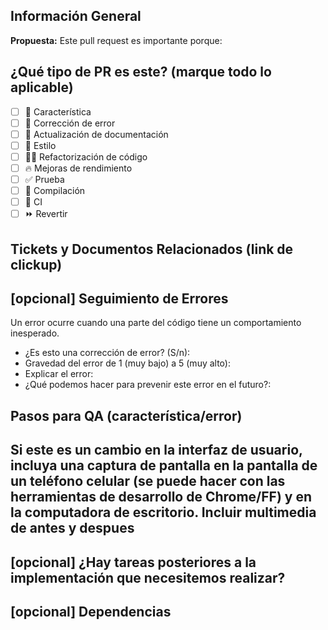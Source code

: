 ## Información General

**Propuesta:**
Este pull request es importante porque:

<!-- 
Por favor, no deje esto en blanco 
Este PR [agrega/quita/arregla/reemplaza] la [característica/error/etc.]. 
-->

## ¿Qué tipo de PR es este? (marque todo lo aplicable)

- [ ] 🍕 Característica
- [ ] 🐛 Corrección de error
- [ ] 📝 Actualización de documentación
- [ ] 🎨 Estilo
- [ ] 🧑‍💻 Refactorización de código
- [ ] 🔥 Mejoras de rendimiento
- [ ] ✅ Prueba
- [ ] 🤖 Compilación
- [ ] 🔁 CI
- [ ] ⏩ Revertir

## Tickets y Documentos Relacionados (link de clickup)
<!-- 
Por favor, coloque la URL del ticket de devops
https://app.devops.com/t/866b0wkxy
-->

## [opcional] Seguimiento de Errores
Un error ocurre cuando una parte del código tiene un comportamiento inesperado.
- ¿Es esto una corrección de error? (S/n):
- Gravedad del error de 1 (muy bajo) a 5 (muy alto):
- Explicar el error:
- ¿Qué podemos hacer para prevenir este error en el futuro?:

## Pasos para QA (característica/error)
<!-- 
Proporcione algunos pasos para que el revisor pruebe su cambio. Si ha escrito pruebas, puede mencionarlas aquí en su lugar.

1. Haga clic en un enlace
2. Hacer esto
3. Valide que vea la cosa funcionando
-->

## Si este es un cambio en la interfaz de usuario, incluya una captura de pantalla en la pantalla de un teléfono celular (se puede hacer con las herramientas de desarrollo de Chrome/FF) y en la computadora de escritorio. Incluir multimedia de antes y despues

## [opcional] ¿Hay tareas posteriores a la implementación que necesitemos realizar?

## [opcional] Dependencias

<!-- nota: las ramas se eliminarán cuando se marque el PR como válido -->